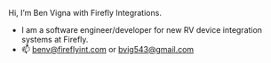 Hi, I’m Ben Vigna with Firefly Integrations.
- I am a software engineer/developer for new RV device integration systems at Firefly.
- 📫 benv@fireflyint.com or bvig543@gmail.com
